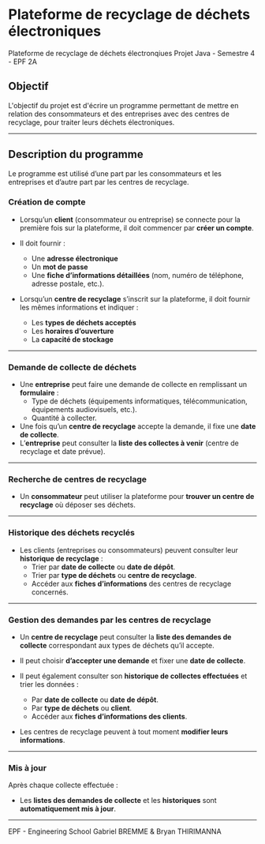 
# Plateforme de recyclage de déchets électroniques
Plateforme de recyclage de déchets électronqiues
Projet Java - Semestre 4 - EPF 2A

## Objectif

L'objectif du projet est d'écrire un programme permettant de mettre en relation des consommateurs et des entreprises avec des centres de recyclage, pour traiter leurs déchets électroniques.

---

## Description du programme

Le programme est utilisé d’une part par les consommateurs et les entreprises et d’autre part par les centres de recyclage.

### Création de compte

- Lorsqu’un **client** (consommateur ou entreprise) se connecte pour la première fois sur la plateforme, il doit commencer par **créer un compte**.  
- Il doit fournir :
  - Une **adresse électronique**  
  - Un **mot de passe**  
  - Une **fiche d’informations détaillées** (nom, numéro de téléphone, adresse postale, etc.).  

- Lorsqu’un **centre de recyclage** s’inscrit sur la plateforme, il doit fournir les mêmes informations et indiquer :
  - Les **types de déchets acceptés**  
  - Les **horaires d’ouverture**  
  - La **capacité de stockage**  

---

### Demande de collecte de déchets

- Une **entreprise** peut faire une demande de collecte en remplissant un **formulaire** :  
  - Type de déchets (équipements informatiques, télécommunication, équipements audiovisuels, etc.).  
  - Quantité à collecter.  
- Une fois qu’un **centre de recyclage** accepte la demande, il fixe une **date de collecte**.  
- L’**entreprise** peut consulter la **liste des collectes à venir** (centre de recyclage et date prévue).  

---

### Recherche de centres de recyclage

- Un **consommateur** peut utiliser la plateforme pour **trouver un centre de recyclage** où déposer ses déchets.

---

### Historique des déchets recyclés

- Les clients (entreprises ou consommateurs) peuvent consulter leur **historique de recyclage** :  
  - Trier par **date de collecte** ou **date de dépôt**.  
  - Trier par **type de déchets** ou **centre de recyclage**.  
  - Accéder aux **fiches d’informations** des centres de recyclage concernés.  

---

### Gestion des demandes par les centres de recyclage

- Un **centre de recyclage** peut consulter la **liste des demandes de collecte** correspondant aux types de déchets qu’il accepte.  
- Il peut choisir **d’accepter une demande** et fixer une **date de collecte**.  
- Il peut également consulter son **historique de collectes effectuées** et trier les données :  
  - Par **date de collecte** ou **date de dépôt**.  
  - Par **type de déchets** ou **client**.  
  - Accéder aux **fiches d’informations des clients**.  

- Les centres de recyclage peuvent à tout moment **modifier leurs informations**.  

---

### Mis à jour
Après chaque collecte effectuée :  
- Les **listes des demandes de collecte** et les **historiques** sont **automatiquement mis à jour**.  

---
EPF - Engineering School
Gabriel BREMME & Bryan THIRIMANNA

